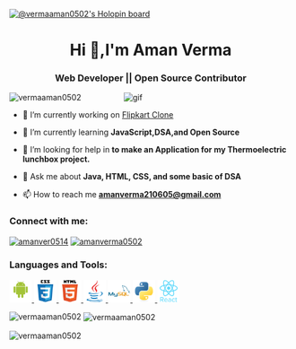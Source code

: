 [![@vermaaman0502's Holopin board](https://holopin.me/vermaaman0502)](https://holopin.io/@vermaaman0502)
<h1 align="center">Hi 👋,I'm Aman Verma</h1>
<h3 align="center">Web Developer || Open Source Contributor</h3>

<img align = "right" alt = "gif" width = "300" src = "https://camo.githubusercontent.com/5ddf73ad3a205111cf8c686f687fc216c2946a75005718c8da5b837ad9de78c9/68747470733a2f2f7468756d62732e6766796361742e636f6d2f4576696c4e657874446576696c666973682d736d616c6c2e676966">

<p align="left"> <img src="https://komarev.com/ghpvc/?username=vermaaman0502&label=Profile%20views&color=0e75b6&style=flat" alt="vermaaman0502" /> </p>

- 🔭 I’m currently working on [Flipkart Clone](http://127.0.0.1:5500/)

- 🌱 I’m currently learning **JavaScript,DSA,and Open Source**

- 🤝 I’m looking for help in **to make an Application for my Thermoelectric lunchbox project.**

- 💬 Ask me about **Java, HTML, CSS, and some basic of DSA**

- 📫 How to reach me **amanverma210605@gmail.com**

<h3 align="left">Connect with me:</h3>
<p align="left">
<a href="https://twitter.com/amanver0514" target="blank"><img align="center" src="https://raw.githubusercontent.com/rahuldkjain/github-profile-readme-generator/master/src/images/icons/Social/twitter.svg" alt="amanver0514" height="30" width="40" /></a>
<a href="https://linkedin.com/in/amanverma0502" target="blank"><img align="center" src="https://raw.githubusercontent.com/rahuldkjain/github-profile-readme-generator/master/src/images/icons/Social/linked-in-alt.svg" alt="amanverma0502" height="30" width="40" /></a>
</p>

<h3 align="left">Languages and Tools:</h3>
<p align="left"> <a href="https://developer.android.com" target="_blank" rel="noreferrer"> <img src="https://raw.githubusercontent.com/devicons/devicon/master/icons/android/android-original-wordmark.svg" alt="android" width="40" height="40"/> </a> <a href="https://www.w3schools.com/css/" target="_blank" rel="noreferrer"> <img src="https://raw.githubusercontent.com/devicons/devicon/master/icons/css3/css3-original-wordmark.svg" alt="css3" width="40" height="40"/> </a> <a href="https://www.w3.org/html/" target="_blank" rel="noreferrer"> <img src="https://raw.githubusercontent.com/devicons/devicon/master/icons/html5/html5-original-wordmark.svg" alt="html5" width="40" height="40"/> </a> <a href="https://www.java.com" target="_blank" rel="noreferrer"> <img src="https://raw.githubusercontent.com/devicons/devicon/master/icons/java/java-original.svg" alt="java" width="40" height="40"/> </a> <a href="https://www.mysql.com/" target="_blank" rel="noreferrer"> <img src="https://raw.githubusercontent.com/devicons/devicon/master/icons/mysql/mysql-original-wordmark.svg" alt="mysql" width="40" height="40"/> </a> <a href="https://www.python.org" target="_blank" rel="noreferrer"> <img src="https://raw.githubusercontent.com/devicons/devicon/master/icons/python/python-original.svg" alt="python" width="40" height="40"/> </a> <a href="https://reactjs.org/" target="_blank" rel="noreferrer"> <img src="https://raw.githubusercontent.com/devicons/devicon/master/icons/react/react-original-wordmark.svg" alt="react" width="40" height="40"/> </a> </p>

<p><img align="left" src="https://github-readme-stats.vercel.app/api/top-langs?username=vermaaman0502&show_icons=true&locale=en&layout=compact" alt="vermaaman0502" /></p>

<p>&nbsp;<img align="center" src="https://github-readme-stats.vercel.app/api?username=vermaaman0502&show_icons=true&locale=en" alt="vermaaman0502" /></p>

<p><img align="center" src="https://github-readme-streak-stats.herokuapp.com/?user=vermaaman0502&" alt="vermaaman0502" /></p>
